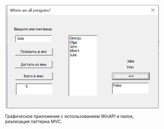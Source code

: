 ![Image alt](https://github.com/KatsiarynaDzibrova/lab1_pinguins/blob/master/image.png)

Графическое приложение с использованием WinAPI и палок, реализация паттерна MVC.
